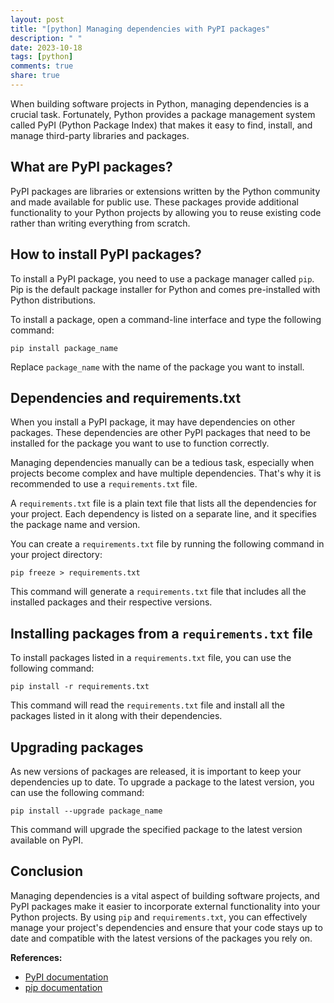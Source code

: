 ```yaml
---
layout: post
title: "[python] Managing dependencies with PyPI packages"
description: " "
date: 2023-10-18
tags: [python]
comments: true
share: true
---
```


When building software projects in Python, managing dependencies is a crucial task. Fortunately, Python provides a package management system called PyPI (Python Package Index) that makes it easy to find, install, and manage third-party libraries and packages.

## What are PyPI packages?

PyPI packages are libraries or extensions written by the Python community and made available for public use. These packages provide additional functionality to your Python projects by allowing you to reuse existing code rather than writing everything from scratch.

## How to install PyPI packages?

To install a PyPI package, you need to use a package manager called `pip`. Pip is the default package installer for Python and comes pre-installed with Python distributions.

To install a package, open a command-line interface and type the following command:

```
pip install package_name
```

Replace `package_name` with the name of the package you want to install.

## Dependencies and requirements.txt

When you install a PyPI package, it may have dependencies on other packages. These dependencies are other PyPI packages that need to be installed for the package you want to use to function correctly.

Managing dependencies manually can be a tedious task, especially when projects become complex and have multiple dependencies. That's why it is recommended to use a `requirements.txt` file.

A `requirements.txt` file is a plain text file that lists all the dependencies for your project. Each dependency is listed on a separate line, and it specifies the package name and version.

You can create a `requirements.txt` file by running the following command in your project directory:

```
pip freeze > requirements.txt
```

This command will generate a `requirements.txt` file that includes all the installed packages and their respective versions.

## Installing packages from a `requirements.txt` file

To install packages listed in a `requirements.txt` file, you can use the following command:

```
pip install -r requirements.txt
```

This command will read the `requirements.txt` file and install all the packages listed in it along with their dependencies.

## Upgrading packages

As new versions of packages are released, it is important to keep your dependencies up to date. To upgrade a package to the latest version, you can use the following command:

```
pip install --upgrade package_name
```

This command will upgrade the specified package to the latest version available on PyPI.

## Conclusion

Managing dependencies is a vital aspect of building software projects, and PyPI packages make it easier to incorporate external functionality into your Python projects. By using `pip` and `requirements.txt`, you can effectively manage your project's dependencies and ensure that your code stays up to date and compatible with the latest versions of the packages you rely on.

**References:**
- [PyPI documentation](https://pypi.org/)
- [pip documentation](https://pip.pypa.io/en/stable/)